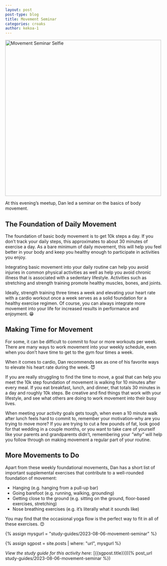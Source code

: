 ```yaml
---
layout: post
post-type: blog
title: Movement Seminar
categories: croaks
author: kekoa-1
---
```


<img src="https://lh3.googleusercontent.com/pw/ABLVV85GgCmrNwFdOk9OTsAgpRP-R5KCdjSaGQVIsIxFSTIGIer8LM43hIKMZOLftYTr_2jEDGsmO7Nie91LZByoj_3bUHvMb8Edv3Ds41t73rLwUXb23r0wYut3pKgXHq3W4_iwILDRFzlJlLxKzoRnzaQ=w2048-h1536-s-no-gm?authuser=0" alt="Movement Seminar Selfie" width="500"/>

At this evening’s meetup, Dan led a seminar on the basics of body movement.

## The Foundation of Daily Movement

The foundation of basic body movement is to get 10k steps a day. If you don’t track your daily steps, this approximates to about 30 minutes of exercise a day. As a bare minimum of daily movement, this will help you feel better in your body and keep you healthy enough to participate in activities you enjoy.

Integrating basic movement into your daily routine can help you avoid injuries in common physical activities as well as help you avoid chronic illness that is associated with a sedentary lifestyle. Activities such as stretching and strength training promote healthy muscles, bones, and joints.

Ideally, strength training three times a week and elevating your heart rate with a cardio workout once a week serves as a solid foundation for a healthy exercise regimen. Of course, you can always integrate more movement into your life for increased results in performance and enjoyment. 😁

## Making Time for Movement

For some, it can be difficult to commit to four or more workouts per week. There are many ways to work movement into your weekly schedule, even when you don’t have time to get to the gym four times a week.

When it comes to cardio, Dan recommends sex as one of his favorite ways to elevate his heart rate during the week. 😈

If you are really struggling to find the time to move, a goal that can help you meet the 10k step foundation of movement is walking for 10 minutes after every meal. If you eat breakfast, lunch, and dinner, that totals 30 minutes in a day and roughly 10k steps. Be creative and find things that work with your lifestyle, and see what others are doing to work movement into their busy lives.

When meeting your activity goals gets tough, when even a 10 minute walk after lunch feels hard to commit to, remember your motivation–why are you trying to move more? If you are trying to cut a few pounds of fat, look good for that wedding in a couple months, or you want to take care of yourself like your parents and grandparents didn’t, remembering your _”why”_ will help you follow through on making movement a regular part of your routine.

## More Movements to Do

Apart from these weekly foundational movements, Dan has a short list of important supplemental exercises that contribute to a well-rounded foundation of movement:

- Hanging (e.g. hanging from a pull-up bar)
- Going barefoot (e.g. running, walking, grounding)
- Getting close to the ground (e.g. sitting on the ground, floor-based exercises, stretching)
- Nose breathing exercises (e.g. it’s literally what it sounds like)

You may find that the occasional yoga flow is the perfect way to fit in all of these exercises. 😊


{% assign mysgurl = "study-guides/2023-08-06-movement-seminar" %}

{% assign sgpost = site.posts | where: "url", mysgurl %}

_View the study guide for this activity here:_ [{{sgpost.title}}]({% post_url study-guides/2023-08-06-movement-seminar %})
